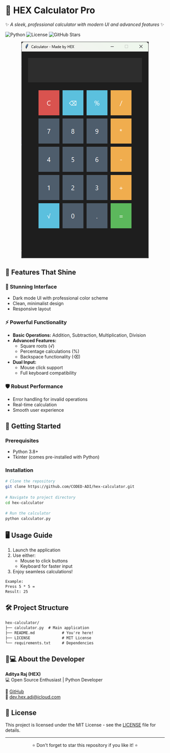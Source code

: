 # 🔢 HEX Calculator Pro

✨ *A sleek, professional calculator with modern UI and advanced features* ✨  

![Python](https://img.shields.io/badge/Python-3.8+-yellow?logo=python&logoColor=white)
![License](https://img.shields.io/badge/License-MIT-blue)
![GitHub Stars](https://img.shields.io/github/stars/CODED-ADI/hex-calculator?style=social)

<p align="center">
  <img src="https://github.com/CODED-ADI/hex-calculator/blob/main/calculator-ui.png" alt="Calculator Screenshot">
</p>

## 🌟 Features That Shine

### 🎨 Stunning Interface
- Dark mode UI with professional color scheme
- Clean, minimalist design
- Responsive layout

### ⚡ Powerful Functionality
- **Basic Operations:** Addition, Subtraction, Multiplication, Division
- **Advanced Features:** 
  - Square roots (√)
  - Percentage calculations (%)
  - Backspace functionality (⌫)
- **Dual Input:** 
  - Mouse click support
  - Full keyboard compatibility

### 🛡️ Robust Performance
- Error handling for invalid operations
- Real-time calculation
- Smooth user experience

## 🚀 Getting Started

### Prerequisites
- Python 3.8+
- Tkinter (comes pre-installed with Python)

### Installation
```bash
# Clone the repository
git clone https://github.com/CODED-ADI/hex-calculator.git

# Navigate to project directory
cd hex-calculator

# Run the calculator
python calculator.py
```

## 🖥️ Usage Guide
1. Launch the application
2. Use either:
   - Mouse to click buttons
   - Keyboard for faster input
3. Enjoy seamless calculations!

```
Example: 
Press 5 * 5 = 
Result: 25
```

## 🛠️ Project Structure
```
hex-calculator/
├── calculator.py  # Main application
├── README.md            # You're here!
├── LICENSE              # MIT License
└── requirements.txt     # Dependencies
```

## 👨💻 About the Developer
**Aditya Raj (HEX)**  
💻 Open Source Enthusiast | Python Developer  
  
🔗 [GitHub](https://github.com/CODED-ADI)  
📧 dev.hex.adi@icloud.com  
  
## 📜 License
This project is licensed under the MIT License - see the [LICENSE](LICENSE) file for details.

---

<p align="center">
⭐ Don't forget to star this repository if you like it! ⭐
</p>
